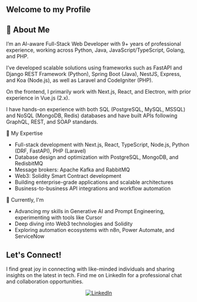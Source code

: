 ## Welcome to my Profile

## 👋 About Me
I’m an AI-aware Full-Stack Web Developer with 9+ years of professional experience, working across Python, Java, JavaScript/TypeScript, Golang, and PHP.

I’ve developed scalable solutions using frameworks such as FastAPI and Django REST Framework (Python), Spring Boot (Java), NestJS, Express, and Koa (Node.js), as well as Laravel and CodeIgniter (PHP).

On the frontend, I primarily work with Next.js, React, and Electron, with prior experience in Vue.js (2.x).

I have hands-on experience with both SQL (PostgreSQL, MySQL, MSSQL) and NoSQL (MongoDB, Redis) databases and have built APIs following GraphQL, REST, and SOAP standards.


🧠 My Expertise
- Full-stack development with Next.js, React, TypeScript, Node.js, Python (DRF, FastAPI), PHP (Laravel)
- Database design and optimization with PostgreSQL, MongoDB, and RedisbitMQ
- Message brokers: Apache Kafka and RabbitMQ
- Web3: Solidity Smart Contract development
- Building enterprise-grade applications and scalable architectures
- Business-to-business API integrations and workflow automation

🚀 Currently, I'm
- Advancing my skills in Generative AI and Prompt Engineering, experimenting with tools like Cursor
- Deep diving into Web3 technologies and Solidity
- Exploring automation ecosystems with n8n, Power Automate, and ServiceNow


## Let's Connect!
I find great joy in connecting with like-minded individuals and sharing insights on the latest in tech. 
Find me on LinkedIn for a professional chat and collaboration opportunities.
<p align="center">
<a href="https://www.linkedin.com/in/ali-anwar-1">
  <img src="https://img.shields.io/badge/LinkedIn-Ali%20Anwar-blue?style=flat&logo=linkedin" alt="LinkedIn">
</a>
</p>

<!--
**ali-anwar1/ali-anwar1** is a ✨ _special_ ✨ repository because its `README.md` (this file) appears on your GitHub profile.

Here are some ideas to get you started:

- 🔭 I’m currently working on ...
- 🌱 I’m currently learning ...
- 👯 I’m looking to collaborate on ...
- 🤔 I’m looking for help with ...
- 💬 Ask me about ...
- 📫 How to reach me: ...
- 😄 Pronouns: ...
- ⚡ Fun fact: ...
-->
<!--
## 😀 My GitHub Stats
<img src="https://github-readme-stats.vercel.app/api/top-langs/?username=ali-anwar1&theme=radical&show_icons=true&hide_border=false&layout=compact&cache_seconds=2000" alt="ali-anwar1's GitHub Stats" /> 

<img src="https://github-readme-stats.vercel.app/api?username=ali-anwar1&layout=compact&theme=radical&show_icons=true&hide_border=false&count_private=true&cache_seconds=2000" alt="ali-anwar1's GitHub Stats" /> 
-->
